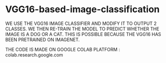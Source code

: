 # VGG16-based-image-classification

WE USE THE VGG16 IMAGE CLASSIFIER AND MODIFY IT TO OUTPUT 2 CLASSES.
WE THEN RE-TRAIN THE MODEL TO PREDICT WHETHER THE IMAGE IS A DOG OR A CAT.
THIS IS POSSIBLE BECAUSE THE VGG16 HAS BEEN PRETRAINED ON IMAGENET.

THE CODE IS MADE ON GOOGLE COLAB PLATFORM : colab.research.google.com
